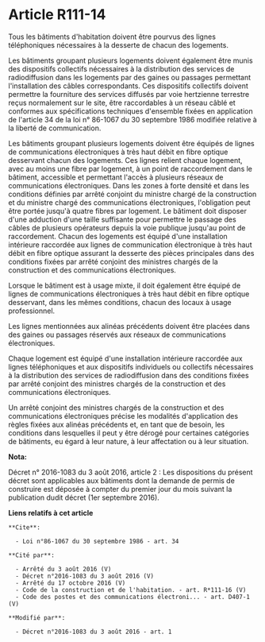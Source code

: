 # Article R111-14

Tous les bâtiments d'habitation doivent être pourvus des lignes téléphoniques nécessaires à la desserte de chacun des
logements. 

Les bâtiments groupant plusieurs logements doivent également être munis des dispositifs collectifs nécessaires à la
distribution des services de radiodiffusion dans les logements par des gaines ou passages permettant l'installation des
câbles correspondants. Ces dispositifs collectifs doivent permettre la fourniture des services diffusés par voie hertzienne
terrestre reçus normalement sur le site, être raccordables à un réseau câblé et conformes aux spécifications techniques
d'ensemble fixées en application de l'article 34 de la loi n° 86-1067 du 30 septembre 1986 modifiée relative à la liberté de
communication. 

Les bâtiments groupant plusieurs logements doivent être équipés de lignes de communications électroniques à très haut débit
en fibre optique desservant chacun des logements. Ces lignes relient chaque logement, avec au moins une fibre par logement, à
un point de raccordement dans le bâtiment, accessible et permettant l'accès à plusieurs réseaux de communications
électroniques. Dans les zones à forte densité et dans les conditions définies par arrêté conjoint du ministre chargé de la
construction et du ministre chargé des communications électroniques, l'obligation peut être portée jusqu'à quatre fibres par
logement. Le bâtiment doit disposer d'une adduction d'une taille suffisante pour permettre le passage des câbles de plusieurs
opérateurs depuis la voie publique jusqu'au point de raccordement. Chacun des logements est équipé d'une installation
intérieure raccordée aux lignes de communication électronique à très haut débit en fibre optique assurant la desserte des
pièces principales dans des conditions fixées par arrêté conjoint des ministres chargés de la construction et des
communications électroniques. 

Lorsque le bâtiment est à usage mixte, il doit également être équipé de lignes de communications électroniques à très haut
débit en fibre optique desservant, dans les mêmes conditions, chacun des locaux à usage professionnel. 

Les lignes mentionnées aux alinéas précédents doivent être placées dans des gaines ou passages réservés aux réseaux de
communications électroniques.

Chaque logement est équipé d'une installation intérieure raccordée aux lignes téléphoniques et aux dispositifs individuels ou
collectifs nécessaires à la distribution des services de radiodiffusion dans des conditions fixées par arrêté conjoint des
ministres chargés de la construction et des communications électroniques.

Un arrêté conjoint des ministres chargés de la construction et des communications électroniques précise les modalités
d'application des règles fixées aux alinéas précédents et, en tant que de besoin, les conditions dans lesquelles il peut y
être dérogé pour certaines catégories de bâtiments, eu égard à leur nature, à leur affectation ou à leur situation.

**Nota:**

Décret n° 2016-1083 du 3 août 2016, article 2 : Les dispositions du présent décret sont applicables aux bâtiments dont la
demande de permis de construire est déposée à compter du premier jour du mois suivant la publication dudit décret (1er
septembre 2016).

**Liens relatifs à cet article**

	**Cite**:

	  - Loi n°86-1067 du 30 septembre 1986 - art. 34

	**Cité par**:

	  - Arrêté du 3 août 2016 (V)
	  - Décret n°2016-1083 du 3 août 2016 (V)
	  - Arrêté du 17 octobre 2016 (V)
	  - Code de la construction et de l'habitation. - art. R*111-16 (V)
	  - Code des postes et des communications électroni... - art. D407-1 (V)

	**Modifié par**:

	  - Décret n°2016-1083 du 3 août 2016 - art. 1
